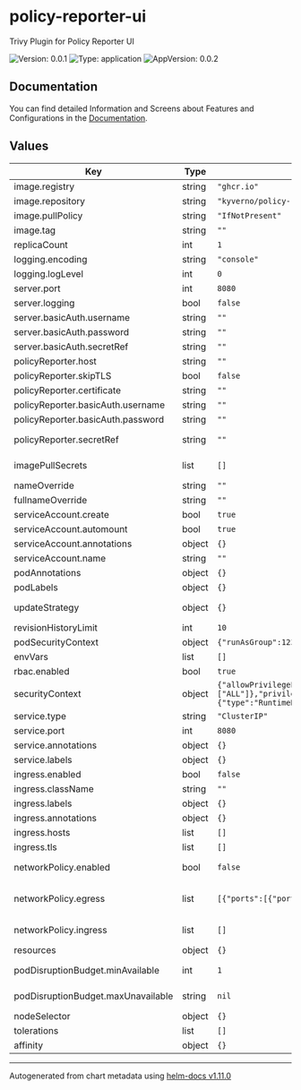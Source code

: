 # policy-reporter-ui

Trivy Plugin for Policy Reporter UI

![Version: 0.0.1](https://img.shields.io/badge/Version-0.0.1-informational?style=flat-square) ![Type: application](https://img.shields.io/badge/Type-application-informational?style=flat-square) ![AppVersion: 0.0.2](https://img.shields.io/badge/AppVersion-0.0.2-informational?style=flat-square)

## Documentation

You can find detailed Information and Screens about Features and Configurations in the [Documentation](https://kyverno.github.io/policy-reporter).

## Values

| Key | Type | Default | Description |
|-----|------|---------|-------------|
| image.registry | string | `"ghcr.io"` | Image registry |
| image.repository | string | `"kyverno/policy-reporter/policy-reporter-ui"` | Image repository |
| image.pullPolicy | string | `"IfNotPresent"` | Image PullPolicy |
| image.tag | string | `""` | Image tag Defaults to `Chart.AppVersion` if omitted |
| replicaCount | int | `1` | Deployment replica count |
| logging.encoding | string | `"console"` | log encoding possible encodings are console and json |
| logging.logLevel | int | `0` | log level default info |
| server.port | int | `8080` | Application port |
| server.logging | bool | `false` | Enables Access logging |
| server.basicAuth.username | string | `""` | HTTP BasicAuth username |
| server.basicAuth.password | string | `""` | HTTP BasicAuth password |
| server.basicAuth.secretRef | string | `""` | Read HTTP BasicAuth credentials from secret |
| policyReporter.host | string | `""` | Host of the Policy Reporter Core App |
| policyReporter.skipTLS | bool | `false` | Skip TLS Verification |
| policyReporter.certificate | string | `""` | TLS Certificate |
| policyReporter.basicAuth.username | string | `""` | HTTP BasicAuth Username |
| policyReporter.basicAuth.password | string | `""` | HTTP BasicAuth Password |
| policyReporter.secretRef | string | `""` | Secret to read the API configuration from supports `host`, `certificate`, `skipTLS`, `username`, `password` key |
| imagePullSecrets | list | `[]` | Image pull secrets for image verification policies, this will define the `--imagePullSecrets` argument |
| nameOverride | string | `""` | Override the name of the chart |
| fullnameOverride | string | `""` | Override the expanded name of the chart |
| serviceAccount.create | bool | `true` | Create ServiceAccount |
| serviceAccount.automount | bool | `true` | Enable ServiceAccount automaount |
| serviceAccount.annotations | object | `{}` | Annotations for the ServiceAccount |
| serviceAccount.name | string | `""` | The ServiceAccount name |
| podAnnotations | object | `{}` | Additional annotations to add to each pod |
| podLabels | object | `{}` | Additional labels to add to each pod |
| updateStrategy | object | `{}` | Deployment update strategy. Ref: https://kubernetes.io/docs/concepts/workloads/controllers/deployment/#strategy |
| revisionHistoryLimit | int | `10` | The number of revisions to keep |
| podSecurityContext | object | `{"runAsGroup":1234,"runAsUser":1234}` | Security context for the pod |
| envVars | list | `[]` | Allow additional env variables to be added |
| rbac.enabled | bool | `true` | Create RBAC resources |
| securityContext | object | `{"allowPrivilegeEscalation":false,"capabilities":{"drop":["ALL"]},"privileged":false,"readOnlyRootFilesystem":true,"runAsNonRoot":true,"runAsUser":1234,"seccompProfile":{"type":"RuntimeDefault"}}` | Container security context |
| service.type | string | `"ClusterIP"` | Service type. |
| service.port | int | `8080` | Service port. |
| service.annotations | object | `{}` | Service annotations. |
| service.labels | object | `{}` | Service labels. |
| ingress.enabled | bool | `false` | Create ingress resource. |
| ingress.className | string | `""` | Ingress class name. |
| ingress.labels | object | `{}` | Ingress labels. |
| ingress.annotations | object | `{}` | Ingress annotations. |
| ingress.hosts | list | `[]` | List of ingress host configurations. |
| ingress.tls | list | `[]` | List of ingress TLS configurations. |
| networkPolicy.enabled | bool | `false` | When true, use a NetworkPolicy to allow ingress to the webhook This is useful on clusters using Calico and/or native k8s network policies in a default-deny setup. |
| networkPolicy.egress | list | `[{"ports":[{"port":6443,"protocol":"TCP"}]}]` | A list of valid from selectors according to https://kubernetes.io/docs/concepts/services-networking/network-policies. Enables Kubernetes API Server by default |
| networkPolicy.ingress | list | `[]` | A list of valid from selectors according to https://kubernetes.io/docs/concepts/services-networking/network-policies. |
| resources | object | `{}` |  |
| podDisruptionBudget.minAvailable | int | `1` | Configures the minimum available pods for kyvernoPlugin disruptions. Cannot be used if `maxUnavailable` is set. |
| podDisruptionBudget.maxUnavailable | string | `nil` | Configures the maximum unavailable pods for kyvernoPlugin disruptions. Cannot be used if `minAvailable` is set. |
| nodeSelector | object | `{}` | Node labels for pod assignment |
| tolerations | list | `[]` | List of node taints to tolerate |
| affinity | object | `{}` | Affinity constraints. |

----------------------------------------------
Autogenerated from chart metadata using [helm-docs v1.11.0](https://github.com/norwoodj/helm-docs/releases/v1.11.0)